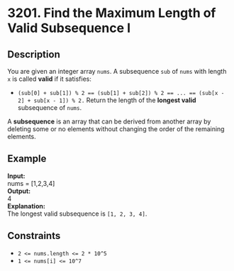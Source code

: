 # 3201. Find the Maximum Length of Valid Subsequence I

## Description

You are given an integer array `nums`.
A subsequence `sub` of `nums` with length `x` is called **valid** if it satisfies:

- `(sub[0] + sub[1]) % 2 == (sub[1] + sub[2]) % 2 == ... == (sub[x - 2] + sub[x - 1]) % 2.`
Return the length of the **longest valid** subsequence of `nums`.

A **subsequence** is an array that can be derived from another array by deleting some or no elements without changing the order of the remaining elements.

## Example

**Input:**  
nums = [1,2,3,4]
<br>
**Output:**
<br>
4
<br>
**Explanation:**
<br>
The longest valid subsequence is `[1, 2, 3, 4]`.

## Constraints

- `2 <= nums.length <= 2 * 10^5`
- `1 <= nums[i] <= 10^7` 
